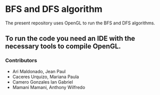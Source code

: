 # BFS and DFS algorithm

The present repository uses OpenGL to run the BFS and DFS algorithms.

To run the code you need an IDE with the necessary tools to compile OpenGL.
---
### Contributors
- Ari Maldonado, Jean Paul
- Caceres Urquizo, Mariana Paula
- Camero Gonzales Ian Gabriel
- Mamani Mamani, Anthony Wilfredo
